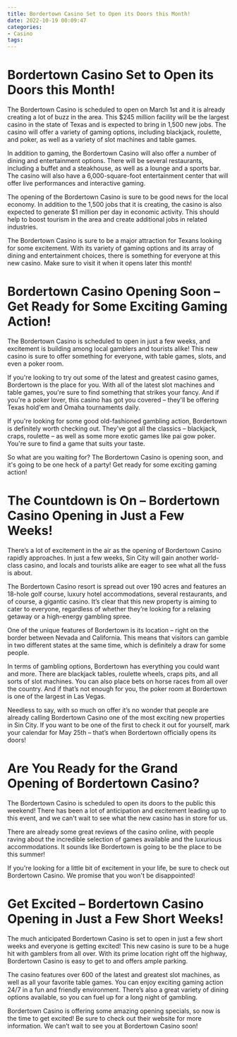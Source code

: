```yaml
---
title: Bordertown Casino Set to Open its Doors this Month!
date: 2022-10-19 00:09:47
categories:
- Casino
tags:
---
```



#  Bordertown Casino Set to Open its Doors this Month!

The Bordertown Casino is scheduled to open on March 1st and it is already creating a lot of buzz in the area. This $245 million facility will be the largest casino in the state of Texas and is expected to bring in 1,500 new jobs. The casino will offer a variety of gaming options, including blackjack, roulette, and poker, as well as a variety of slot machines and table games.

In addition to gaming, the Bordertown Casino will also offer a number of dining and entertainment options. There will be several restaurants, including a buffet and a steakhouse, as well as a lounge and a sports bar. The casino will also have a 6,000-square-foot entertainment center that will offer live performances and interactive gaming.

The opening of the Bordertown Casino is sure to be good news for the local economy. In addition to the 1,500 jobs that it is creating, the casino is also expected to generate $1 million per day in economic activity. This should help to boost tourism in the area and create additional jobs in related industries.

The Bordertown Casino is sure to be a major attraction for Texans looking for some excitement. With its variety of gaming options and its array of dining and entertainment choices, there is something for everyone at this new casino. Make sure to visit it when it opens later this month!

#  Bordertown Casino Opening Soon – Get Ready for Some Exciting Gaming Action!

The Bordertown Casino is scheduled to open in just a few weeks, and excitement is building among local gamblers and tourists alike! This new casino is sure to offer something for everyone, with table games, slots, and even a poker room.

If you're looking to try out some of the latest and greatest casino games, Bordertown is the place for you. With all of the latest slot machines and table games, you're sure to find something that strikes your fancy. And if you're a poker lover, this casino has got you covered – they'll be offering Texas hold'em and Omaha tournaments daily.

If you're looking for some good old-fashioned gambling action, Bordertown is definitely worth checking out. They've got all the classics – blackjack, craps, roulette – as well as some more exotic games like pai gow poker. You're sure to find a game that suits your taste.

So what are you waiting for? The Bordertown Casino is opening soon, and it's going to be one heck of a party! Get ready for some exciting gaming action!

#  The Countdown is On – Bordertown Casino Opening in Just a Few Weeks!

There’s a lot of excitement in the air as the opening of Bordertown Casino rapidly approaches. In just a few weeks, Sin City will gain another world-class casino, and locals and tourists alike are eager to see what all the fuss is about.

The Bordertown Casino resort is spread out over 190 acres and features an 18-hole golf course, luxury hotel accommodations, several restaurants, and of course, a gigantic casino. It’s clear that this new property is aiming to cater to everyone, regardless of whether they’re looking for a relaxing getaway or a high-energy gambling spree.

One of the unique features of Bordertown is its location – right on the border between Nevada and California. This means that visitors can gamble in two different states at the same time, which is definitely a draw for some people.

In terms of gambling options, Bordertown has everything you could want and more. There are blackjack tables, roulette wheels, craps pits, and all sorts of slot machines. You can also place bets on horse races from all over the country. And if that’s not enough for you, the poker room at Bordertown is one of the largest in Las Vegas.

Needless to say, with so much on offer it’s no wonder that people are already calling Bordertown Casino one of the most exciting new properties in Sin City. If you want to be one of the first to check it out for yourself, mark your calendar for May 25th – that’s when Bordertown officially opens its doors!

#  Are You Ready for the Grand Opening of Bordertown Casino?

The Bordertown Casino is scheduled to open its doors to the public this weekend! There has been a lot of anticipation and excitement leading up to this event, and we can't wait to see what the new casino has in store for us.

There are already some great reviews of the casino online, with people raving about the incredible selection of games available and the luxurious accommodations. It sounds like Bordertown is going to be the place to be this summer!

If you're looking for a little bit of excitement in your life, be sure to check out Bordertown Casino. We promise that you won't be disappointed!

#  Get Excited – Bordertown Casino Opening in Just a Few Short Weeks!

The much anticipated Bordertown Casino is set to open in just a few short weeks and everyone is getting excited! This new casino is sure to be a huge hit with gamblers from all over. With its prime location right off the highway, Bordertown Casino is easy to get to and offers ample parking.

The casino features over 600 of the latest and greatest slot machines, as well as all your favorite table games. You can enjoy exciting gaming action 24/7 in a fun and friendly environment. There’s also a great variety of dining options available, so you can fuel up for a long night of gambling.

Bordertown Casino is offering some amazing opening specials, so now is the time to get excited! Be sure to check out their website for more information. We can’t wait to see you at Bordertown Casino soon!